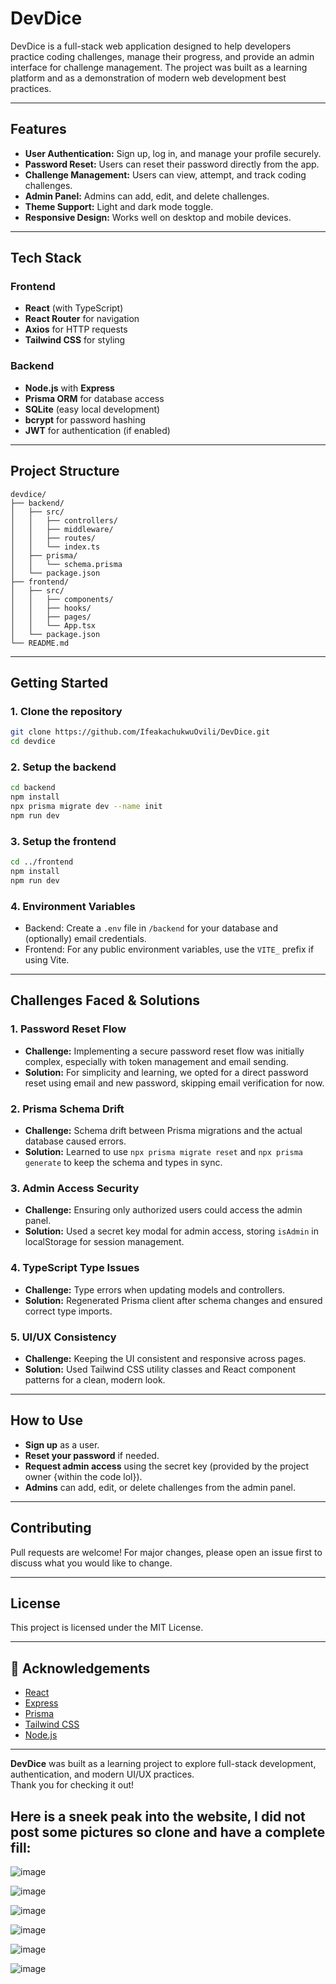 # DevDice

DevDice is a full-stack web application designed to help developers practice coding challenges, manage their progress, and provide an admin interface for challenge management. The project was built as a learning platform and as a demonstration of modern web development best practices.

---

## Features

- **User Authentication:** Sign up, log in, and manage your profile securely.
- **Password Reset:** Users can reset their password directly from the app.
- **Challenge Management:** Users can view, attempt, and track coding challenges.
- **Admin Panel:** Admins can add, edit, and delete challenges.
- **Theme Support:** Light and dark mode toggle.
- **Responsive Design:** Works well on desktop and mobile devices.

---

## Tech Stack

### **Frontend**
- **React** (with TypeScript)
- **React Router** for navigation
- **Axios** for HTTP requests
- **Tailwind CSS** for styling

### **Backend**
- **Node.js** with **Express**
- **Prisma ORM** for database access
- **SQLite** (easy local development)
- **bcrypt** for password hashing
- **JWT** for authentication (if enabled)

---

## Project Structure

```
devdice/
├── backend/
│   ├── src/
│   │   ├── controllers/
│   │   ├── middleware/
│   │   ├── routes/
│   │   └── index.ts
│   ├── prisma/
│   │   └── schema.prisma
│   └── package.json
├── frontend/
│   ├── src/
│   │   ├── components/
│   │   ├── hooks/
│   │   ├── pages/
│   │   └── App.tsx
│   └── package.json
└── README.md
```

---

##  Getting Started

### **1. Clone the repository**
```sh
git clone https://github.com/IfeakachukwuOvili/DevDice.git
cd devdice
```

### **2. Setup the backend**
```sh
cd backend
npm install
npx prisma migrate dev --name init
npm run dev
```

### **3. Setup the frontend**
```sh
cd ../frontend
npm install
npm run dev
```

### **4. Environment Variables**

- Backend: Create a `.env` file in `/backend` for your database and (optionally) email credentials.
- Frontend: For any public environment variables, use the `VITE_` prefix if using Vite.

---

## Challenges Faced & Solutions

### **1. Password Reset Flow**
- **Challenge:** Implementing a secure password reset flow was initially complex, especially with token management and email sending.
- **Solution:** For simplicity and learning, we opted for a direct password reset using email and new password, skipping email verification for now.

### **2. Prisma Schema Drift**
- **Challenge:** Schema drift between Prisma migrations and the actual database caused errors.
- **Solution:** Learned to use `npx prisma migrate reset` and `npx prisma generate` to keep the schema and types in sync.

### **3. Admin Access Security**
- **Challenge:** Ensuring only authorized users could access the admin panel.
- **Solution:** Used a secret key modal for admin access, storing `isAdmin` in localStorage for session management.

### **4. TypeScript Type Issues**
- **Challenge:** Type errors when updating models and controllers.
- **Solution:** Regenerated Prisma client after schema changes and ensured correct type imports.

### **5. UI/UX Consistency**
- **Challenge:** Keeping the UI consistent and responsive across pages.
- **Solution:** Used Tailwind CSS utility classes and React component patterns for a clean, modern look.

---

##  How to Use

- **Sign up** as a user.
- **Reset your password** if needed.
- **Request admin access** using the secret key (provided by the project owner {within the code lol}).
- **Admins** can add, edit, or delete challenges from the admin panel.

---

## Contributing

Pull requests are welcome! For major changes, please open an issue first to discuss what you would like to change.

---

##  License

This project is licensed under the MIT License.

---

## 🙏 Acknowledgements

- [React](https://react.dev/)
- [Express](https://expressjs.com/)
- [Prisma](https://www.prisma.io/)
- [Tailwind CSS](https://tailwindcss.com/)
- [Node.js](https://nodejs.org/)

---

**DevDice** was built as a learning project to explore full-stack development, authentication, and modern UI/UX practices.  
Thank you for checking it out!


## Here is a sneek peak into the website, I did not post some pictures so clone and have a complete fill:

![image](https://github.com/user-attachments/assets/c5eed4c9-9cd4-4229-81c7-12d8d0ea8948)

![image](https://github.com/user-attachments/assets/3a64d07e-0d3f-43e0-af62-85285e5ec109)

![image](https://github.com/user-attachments/assets/3c95c5b2-61d9-400c-a381-053e8480793f)

![image](https://github.com/user-attachments/assets/66fb6cf2-95fc-4836-9e24-0941c66df17b)

![image](https://github.com/user-attachments/assets/3a0f99c1-2060-4ba9-8c74-ac66004f7e79)

![image](https://github.com/user-attachments/assets/2be5ff4e-0ef8-4085-be5e-cb5ba68cb822)






